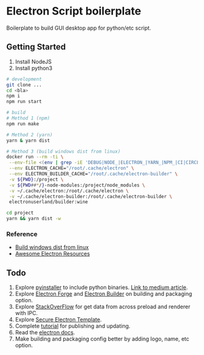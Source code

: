 # Electron Script boilerplate

Boilerplate to build GUI desktop app for python/etc script.

## Getting Started

1. Install NodeJS
2. Install python3

```bash
# development
git clone ...
cd <bla>
npm i
npm run start

# build
# Method 1 (npm)
npm run make

# Method 2 (yarn)
yarn & yarn dist

# Method 3 (build windows dist from linux)
docker run --rm -ti \
 --env-file <(env | grep -iE 'DEBUG|NODE_|ELECTRON_|YARN_|NPM_|CI|CIRCLE|TRAVIS_TAG|TRAVIS|TRAVIS_REPO_|TRAVIS_BUILD_|TRAVIS_BRANCH|TRAVIS_PULL_REQUEST_|APPVEYOR_|CSC_|GH_|GITHUB_|BT_|AWS_|STRIP|BUILD_') \
 --env ELECTRON_CACHE="/root/.cache/electron" \
 --env ELECTRON_BUILDER_CACHE="/root/.cache/electron-builder" \
 -v ${PWD}:/project \
 -v ${PWD##*/}-node-modules:/project/node_modules \
 -v ~/.cache/electron:/root/.cache/electron \
 -v ~/.cache/electron-builder:/root/.cache/electron-builder \
 electronuserland/builder:wine

cd project
yarn && yarn dist -w
```

### Reference

* [Build windows dist from linux](https://stackoverflow.com/questions/58946482/how-to-build-electron-app-for-windows-in-ubuntu-using-electron-builder)
* [Awesome Electron Resources](https://github.com/sindresorhus/awesome-electron#boilerplates)

## Todo
1. Explore [pyinstaller](https://pyinstaller.org/en/stable/) to include python binaries. [Link to medium article](https://medium.com/@abulka/electron-python-4e8c807bfa5e).
2. Explore [Electron Forge](https://www.electronforge.io/config/configuration) and [Electron Builder](https://www.electron.build/) on building and packaging option.
3. Explore [StackOverFlow](https://stackoverflow.com/questions/72372319/electronjs-how-to-get-data-across-from-preload-to-renderer) for get data from across preload and renderer with IPC.
4. Explore [Secure Electron Template](https://github.com/reZach/secure-electron-template).
5. Complete [tutorial](https://www.electronjs.org/docs/latest/tutorial/tutorial-publishing-updating) for publishing and updating.
6. Read the [electron docs](https://www.electronjs.org/docs/latest/tutorial/process-model).
7. Make building and packaging config better by adding logo, name, etc option.